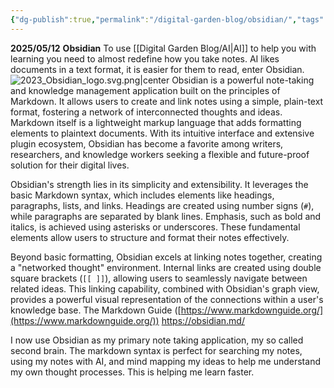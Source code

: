 ```yaml
---
{"dg-publish":true,"permalink":"/digital-garden-blog/obsidian/","tags":["Blog","ai","obsidian"]}
---
```



**2025/05/12**
**Obsidian**
To use [[Digital Garden Blog/AI\|AI]] to help you with learning you need to almost redefine how you take notes. AI likes documents in a text format, it is easier for them to read, enter Obsidian.
![2023_Obsidian_logo.svg.png|center](/img/user/_attachments/2023_Obsidian_logo.svg.png)
Obsidian is a powerful note-taking and knowledge management application built on the principles of Markdown. It allows users to create and link notes using a simple, plain-text format, fostering a network of interconnected thoughts and ideas. Markdown itself is a lightweight markup language that adds formatting elements to plaintext documents. With its intuitive interface and extensive plugin ecosystem, Obsidian has become a favorite among writers, researchers, and knowledge workers seeking a flexible and future-proof solution for their digital lives.

Obsidian's strength lies in its simplicity and extensibility. It leverages the basic Markdown syntax, which includes elements like headings, paragraphs, lists, and links. Headings are created using number signs (`#`), while paragraphs are separated by blank lines. Emphasis, such as bold and italics, is achieved using asterisks or underscores. These fundamental elements allow users to structure and format their notes effectively.

Beyond basic formatting, Obsidian excels at linking notes together, creating a "networked thought" environment. Internal links are created using double square brackets (`[[ ]]`), allowing users to seamlessly navigate between related ideas. This linking capability, combined with Obsidian's graph view, provides a powerful visual representation of the connections within a user's knowledge base.
The Markdown Guide ([https://www.markdownguide.org/](https://www.markdownguide.org/))
https://obsidian.md/

I now use Obsidian as my primary note taking application, my so called second brain. The markdown syntax is perfect for searching my notes, using my notes with AI, and mind mapping my ideas to help me understand my own thought processes. This is helping me learn faster. 
